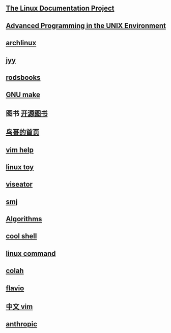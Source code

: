 


## [The Linux Documentation Project](https://tldp.org/)


## [Advanced Programming in the UNIX Environment](https://stevens.netmeister.org/631/)

## [archlinux](https://wiki.archlinux.org/)

## [jyy](https://jyywiki.cn/ "南京大学")

## [rodsbooks](https://www.rodsbooks.com/ "Linux ")

## [GNU make](https://www.gnu.org/software/make/manual/html_node/index.html)

## 图书 [开源图书](https://gitee.com/ForthEspada/CS-Books)

## [鸟哥的首页](https://linux.vbird.org/)

## [vim help](https://vimhelp.org/)

## [linux toy](https://linuxtoy.org/)

## [viseator](https://www.viseator.com/)

## [smj](https://smj.im/)

## [Algorithms](https://www.cs.usfca.edu/~galles/visualization/Algorithms.html)

## [cool shell](https://coolshell.cn/)

## [linux command](http://linuxcommand.org/index.php)

## [colah](https://colah.github.io/)

## [flavio](https://flaviocopes.com/)

## [中文 vim](https://vimcdoc.sourceforge.net/doc/usr_toc.html)

## [anthropic](https://www.anthropic.com/)